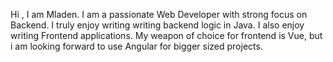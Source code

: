 Hi , I am Mladen. 
I am a passionate Web Developer with strong focus on Backend.
I truly enjoy writing writing backend logic in Java.
I also enjoy writing Frontend applications. My weapon of choice for frontend is Vue, but i am looking forward to use Angular for bigger sized projects.
